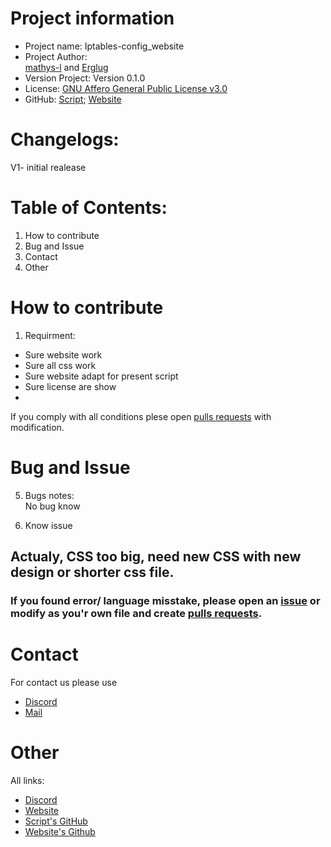 # Project information
* Project name: Iptables-config_website                         	
* Project Author:  
[mathys-l](https://github.com/mathys-l) and [Erglug](https://github.com/Erglug)
* Version Project: Version 0.1.0                                     	
* License: [GNU Affero General Public License v3.0](https://iptables-config.me/LICENSE)    	
* GitHub:  [Script](https://github.com/mathys-l/iptables-config/); [Website](https://github.com/mathys-l/iptables-config_website/)


# Changelogs:
V1- initial realease


# Table of Contents:
1. How to contribute
2. Bug and Issue
3. Contact
4. Other


# How to contribute

1. Requirment:   
* Sure website work
* Sure all css work
* Sure website adapt for present script
* Sure license are show
* 
If you comply with all conditions plese open [pulls requests](https://github.com/mathys-l/iptables-config/pulls) with modification.

# Bug and Issue

5. Bugs notes:  
No bug know

6. Know issue  
## Actualy, CSS too big, need new CSS with new design or shorter css file.

### If you found error/ language misstake, please open an [issue](https://github.com/mathys-l/iptables-config/issues) or modify as you'r own file and create [pulls requests](https://github.com/mathys-l/iptables-config/pulls).


# Contact

For contact us please use  
* [Discord](https://discord.gg/JtBfSCAgmb)
* [Mail](mailto:contact@iptables-config.me)

# Other
All links:  
* [Discord](https://discord.gg/JtBfSCAgmb)
* [Website](https://iptables-config.me)
* [Script's GitHub](https://github.com/mathys-l/iptables-config/)
* [Website's Github](https://github.com/mathys-l/iptables-config_website/)